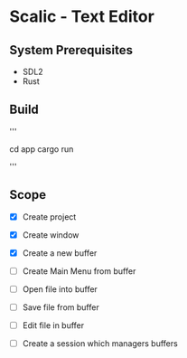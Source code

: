 # Scalic - Text Editor

## System Prerequisites
  - SDL2
  - Rust 

## Build
'''

cd app
cargo run 

'''

## Scope

- [x] Create project
- [x] Create window
- [x] Create a new buffer

- [ ] Create Main Menu from buffer
- [ ] Open file into buffer
- [ ] Save file from buffer
- [ ] Edit file in buffer

- [ ] Create a session which managers buffers
